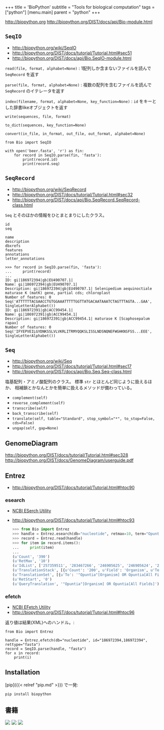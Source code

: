 +++
title = 'BioPython'
subtitle = "Tools for biological computation"
tags = ["python"]
[menu.main]
  parent = "python"
+++

<http://biopython.org>
<http://biopython.org/DIST/docs/api/Bio-module.html>

## `SeqIO`

-   <http://biopython.org/wiki/SeqIO>
-   <http://biopython.org/DIST/docs/tutorial/Tutorial.html#sec51>
-   <http://biopython.org/DIST/docs/api/Bio.SeqIO-module.html>

`read(file, format, alphabet=None)`
:   1配列しか含まないファイルを読んで `SeqRecord` を返す

`parse(file, format, alphabet=None)`
:   複数の配列を含むファイルを読んで `SeqRecord` のイテレータを返す

`index(filename, format, alphabet=None, key_function=None)`
:   `id` をキーとした辞書likeオブジェクトを返す

`write(sequences, file, format)`

`to_dict(sequences, key_function=None)`

`convert(in_file, in_format, out_file, out_format, alphabet=None)`

    from Bio import SeqIO

    with open('beer.fasta', 'r') as fin:
        for record in SeqIO.parse(fin, 'fasta'):
            print(record.id)
            print(record.seq)

## `SeqRecord`

-   <http://biopython.org/wiki/SeqRecord>
-   <http://biopython.org/DIST/docs/tutorial/Tutorial.html#sec32>
-   <http://biopython.org/DIST/docs/api/Bio.SeqRecord.SeqRecord-class.html>

`Seq` とそのほかの情報をひとまとまりにしたクラス。

`id`\
`seq`

`name`\
`description`\
`dbxrefs`\
`features`\
`annotations`\
`letter_annotations`

    >>> for record in SeqIO.parse(fin, 'fasta'):
    ...     print(record)
    ...
    ID: gi|186972394|gb|EU490707.1|
    Name: gi|186972394|gb|EU490707.1|
    Description: gi|186972394|gb|EU490707.1| Selenipedium aequinoctiale maturase K (matK) gene, partial cds; chloroplast
    Number of features: 0
    Seq('ATTTTTTACGAACCTGTGGAAATTTTTGGTTATGACAATAAATCTAGTTTAGTA...GAA', SingleLetterAlphabet())
    ID: gi|186972391|gb|ACC99454.1|
    Name: gi|186972391|gb|ACC99454.1|
    Description: gi|186972391|gb|ACC99454.1| maturase K [Scaphosepalum rapax]
    Number of features: 0
    Seq('IFYEPVEILGYDNKSSLVLVKRLITRMYQQKSLISSLNDSNQNEFWGHKNSFSS...EEE', SingleLetterAlphabet())

## `Seq`

-   <http://biopython.org/wiki/Seq>
-   <http://biopython.org/DIST/docs/tutorial/Tutorial.html#sec17>
-   <http://biopython.org/DIST/docs/api/Bio.Seq.Seq-class.html>

塩基配列・アミノ酸配列のクラス。
標準 `str` とほとんど同じように扱えるほか、
相補鎖とかなんとかを簡単に扱えるメソッドが備わっている。

-   `complement(self)`
-   `reverse_complement(self)`
-   `transcribe(self)`
-   `back_transcribe(self)`
-   `translate(self, table="Standard", stop_symbol="*", to_stop=False, cds=False)`
-   `ungap(self, gap=None)`

## GenomeDiagram

<http://biopython.org/DIST/docs/tutorial/Tutorial.html#sec328>
<http://biopython.org/DIST/docs/GenomeDiagram/userguide.pdf>

## Entrez

-   <http://biopython.org/DIST/docs/tutorial/Tutorial.html#htoc90>

### esearch

-   [NCBI ESerch Utility](http://www.ncbi.nlm.nih.gov/entrez/query/static/esearch_help.html)
-   <http://biopython.org/DIST/docs/tutorial/Tutorial.html#htoc93>

    ```py
    >>> from Bio import Entrez
    >>> handle = Entrez.esearch(db="nucleotide", retmax=10, term="Opuntia")
    >>> record = Entrez.read(handle)
    >>> for item in record.items():
    ...     print(item)
    ...
    (u'Count', '390')
    (u'RetMax', '10')
    (u'IdList', ['257359511', '283467266', '246905625', '246905624', '246655205', '246655204', '240253899', '240253897', '240253576', '240253574'])
    (u'TranslationStack', [{u'Count': '200', u'Field': 'Organism', u'Term': '"Opuntia"[Organism]', u'Explode': 'Y'}, {u'Count': '390', u'Field': 'All Fields', u'Term': 'Opuntia[All Fields]', u'Explode': 'Y'}, 'OR', 'GROUP'])
    (u'TranslationSet', [{u'To': '"Opuntia"[Organism] OR Opuntia[All Fields]', u'From': 'Opuntia'}])
    (u'RetStart', '0')
    (u'QueryTranslation', '"Opuntia"[Organism] OR Opuntia[All Fields]')
    ```

### efetch

-   [NCBI EFetch Utility](http://eutils.ncbi.nlm.nih.gov/corehtml/query/static/efetch_help.html)
-   <http://biopython.org/DIST/docs/tutorial/Tutorial.html#htoc96>

返り値は結果(XML)へのハンドル。:

    from Bio import Entrez

    handle = Entrez.efetch(db="nucleotide", id="186972394,186972394", rettype="fasta")
    record = SeqIO.parse(handle, "fasta")
    for x in record:
        print(i)

## Installation

[pip]({{< relref "pip.md" >}}) で一発:

    pip install biopython


## 書籍

<a href="https://www.amazon.co.jp/dp/487311845X/ref=as_li_ss_il?ie=UTF8&linkCode=li3&tag=heavywatal-22&linkId=72a416f5d10a9e84aaab4b3ee9613329&language=ja_JP" target="_blank"><img border="0" src="//ws-fe.amazon-adsystem.com/widgets/q?_encoding=UTF8&ASIN=487311845X&Format=_SL250_&ID=AsinImage&MarketPlace=JP&ServiceVersion=20070822&WS=1&tag=heavywatal-22&language=ja_JP" ></a><img src="https://ir-jp.amazon-adsystem.com/e/ir?t=heavywatal-22&language=ja_JP&l=li3&o=9&a=487311845X" width="1" height="1" border="0" alt="" style="border:none !important; margin:0px !important;" />
<a href="https://www.amazon.co.jp/dp/4873118417/ref=as_li_ss_il?ie=UTF8&linkCode=li3&tag=heavywatal-22&linkId=6b1a04ec880b6c730bd6e80273e30e9c&language=ja_JP" target="_blank"><img border="0" src="//ws-fe.amazon-adsystem.com/widgets/q?_encoding=UTF8&ASIN=4873118417&Format=_SL250_&ID=AsinImage&MarketPlace=JP&ServiceVersion=20070822&WS=1&tag=heavywatal-22&language=ja_JP" ></a><img src="https://ir-jp.amazon-adsystem.com/e/ir?t=heavywatal-22&language=ja_JP&l=li3&o=9&a=4873118417" width="1" height="1" border="0" alt="" style="border:none !important; margin:0px !important;" />
<a href="https://www.amazon.co.jp/dp/4873117488/ref=as_li_ss_il?ie=UTF8&linkCode=li3&tag=heavywatal-22&linkId=2181a50362009e68f507d44fc38716b4&language=ja_JP" target="_blank"><img border="0" src="//ws-fe.amazon-adsystem.com/widgets/q?_encoding=UTF8&ASIN=4873117488&Format=_SL250_&ID=AsinImage&MarketPlace=JP&ServiceVersion=20070822&WS=1&tag=heavywatal-22&language=ja_JP" ></a><img src="https://ir-jp.amazon-adsystem.com/e/ir?t=heavywatal-22&language=ja_JP&l=li3&o=9&a=4873117488" width="1" height="1" border="0" alt="" style="border:none !important; margin:0px !important;" />

